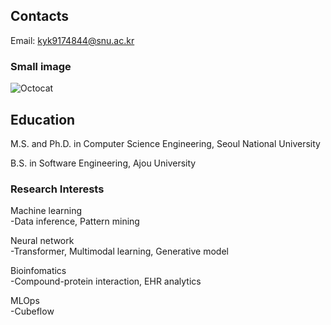 ## Contacts

Email: kyk9174844@snu.ac.kr

### Small image

![Octocat](https://https://github.com/youngkukkim/youngkukkim.github.io/images/photo.png)

## Education

M.S. and Ph.D. in Computer Science Engineering, Seoul National University

B.S. in Software Engineering, Ajou University

### Research Interests

Machine learning<br/>
-Data inference, Pattern mining

Neural network<br/>
-Transformer, Multimodal learning, Generative model

Bioinfomatics<br/>
-Compound-protein interaction, EHR analytics

MLOps<br/>
-Cubeflow

